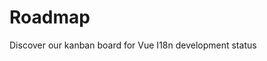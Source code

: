 # Roadmap

Discover our kanban board for Vue I18n development status

<VoltaBoard token="eyJzdGF0dXNlcyI6WyJ0cmlhZ2UiLCJiYWNrbG9nIiwidG9kbyIsImluX3Byb2dyZXNzIiwiaW5fcmV2aWV3IiwiZG9uZSIsInJlbGVhc2VkIiwiY2FuY2VsbGVkIl0sImZpbHRlcnMiOnt9LCJvd25lciI6ImludGxpZnkiLCJuYW1lIjoidnVlLWkxOG4tbmV4dCJ9" />
